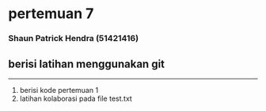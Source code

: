 # pertemuan 7
### Shaun Patrick Hendra (51421416)

## berisi latihan menggunakan git
---
1. berisi kode pertemuan 1 
2. latihan kolaborasi pada file test.txt